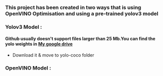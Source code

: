 ### This project has been created in two ways that is using OpenVINO Optimisation and using a pre-trained yolov3 model

### Yolov3 Model :
#### Github usually doesn't support files larger than 25 Mb.You can find the yolo weights in [My google drive](https://drive.google.com/file/d/1qkxZ8mKO0vqnagxGxIa5UKR0q1QaPbw0/view?usp=drivesdk) 
* Download it & move to yolo-coco folder

### OpenVINO Model :


